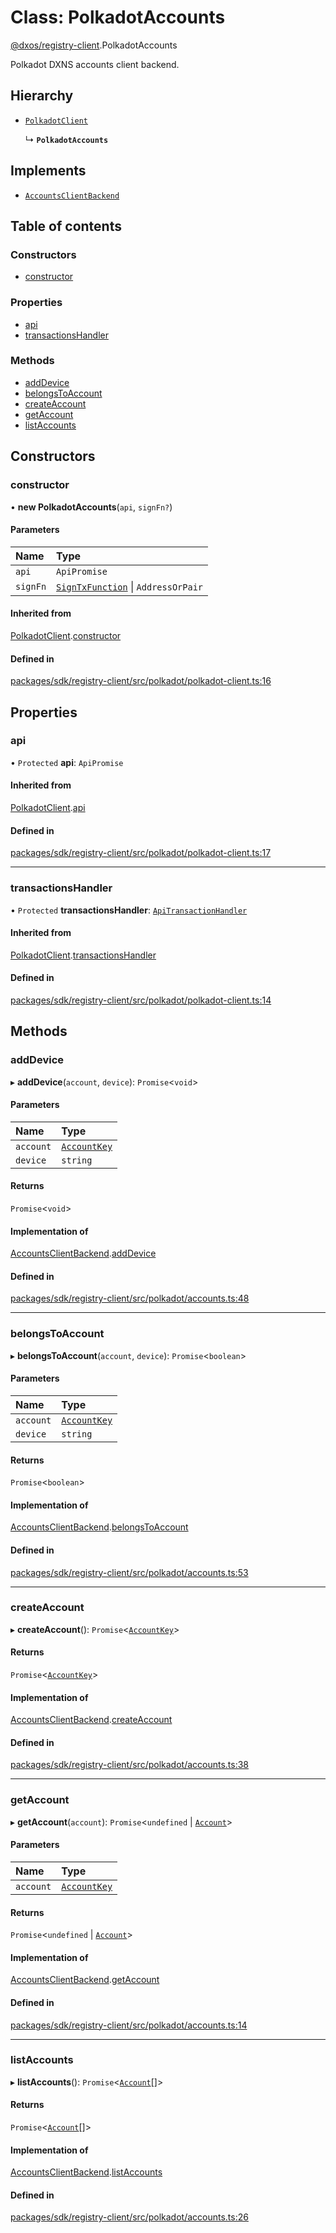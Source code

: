 # Class: PolkadotAccounts

[@dxos/registry-client](../modules/dxos_registry_client.md).PolkadotAccounts

Polkadot DXNS accounts client backend.

## Hierarchy

- [`PolkadotClient`](dxos_registry_client.PolkadotClient.md)

  ↳ **`PolkadotAccounts`**

## Implements

- [`AccountsClientBackend`](../interfaces/dxos_registry_client.AccountsClientBackend.md)

## Table of contents

### Constructors

- [constructor](dxos_registry_client.PolkadotAccounts.md#constructor)

### Properties

- [api](dxos_registry_client.PolkadotAccounts.md#api)
- [transactionsHandler](dxos_registry_client.PolkadotAccounts.md#transactionshandler)

### Methods

- [addDevice](dxos_registry_client.PolkadotAccounts.md#adddevice)
- [belongsToAccount](dxos_registry_client.PolkadotAccounts.md#belongstoaccount)
- [createAccount](dxos_registry_client.PolkadotAccounts.md#createaccount)
- [getAccount](dxos_registry_client.PolkadotAccounts.md#getaccount)
- [listAccounts](dxos_registry_client.PolkadotAccounts.md#listaccounts)

## Constructors

### constructor

• **new PolkadotAccounts**(`api`, `signFn?`)

#### Parameters

| Name | Type |
| :------ | :------ |
| `api` | `ApiPromise` |
| `signFn` | [`SignTxFunction`](../modules/dxos_registry_client.md#signtxfunction) \| `AddressOrPair` |

#### Inherited from

[PolkadotClient](dxos_registry_client.PolkadotClient.md).[constructor](dxos_registry_client.PolkadotClient.md#constructor)

#### Defined in

[packages/sdk/registry-client/src/polkadot/polkadot-client.ts:16](https://github.com/dxos/dxos/blob/e3b936721/packages/sdk/registry-client/src/polkadot/polkadot-client.ts#L16)

## Properties

### api

• `Protected` **api**: `ApiPromise`

#### Inherited from

[PolkadotClient](dxos_registry_client.PolkadotClient.md).[api](dxos_registry_client.PolkadotClient.md#api)

#### Defined in

[packages/sdk/registry-client/src/polkadot/polkadot-client.ts:17](https://github.com/dxos/dxos/blob/e3b936721/packages/sdk/registry-client/src/polkadot/polkadot-client.ts#L17)

___

### transactionsHandler

• `Protected` **transactionsHandler**: [`ApiTransactionHandler`](dxos_registry_client.ApiTransactionHandler.md)

#### Inherited from

[PolkadotClient](dxos_registry_client.PolkadotClient.md).[transactionsHandler](dxos_registry_client.PolkadotClient.md#transactionshandler)

#### Defined in

[packages/sdk/registry-client/src/polkadot/polkadot-client.ts:14](https://github.com/dxos/dxos/blob/e3b936721/packages/sdk/registry-client/src/polkadot/polkadot-client.ts#L14)

## Methods

### addDevice

▸ **addDevice**(`account`, `device`): `Promise`<`void`\>

#### Parameters

| Name | Type |
| :------ | :------ |
| `account` | [`AccountKey`](dxos_registry_client.AccountKey.md) |
| `device` | `string` |

#### Returns

`Promise`<`void`\>

#### Implementation of

[AccountsClientBackend](../interfaces/dxos_registry_client.AccountsClientBackend.md).[addDevice](../interfaces/dxos_registry_client.AccountsClientBackend.md#adddevice)

#### Defined in

[packages/sdk/registry-client/src/polkadot/accounts.ts:48](https://github.com/dxos/dxos/blob/e3b936721/packages/sdk/registry-client/src/polkadot/accounts.ts#L48)

___

### belongsToAccount

▸ **belongsToAccount**(`account`, `device`): `Promise`<`boolean`\>

#### Parameters

| Name | Type |
| :------ | :------ |
| `account` | [`AccountKey`](dxos_registry_client.AccountKey.md) |
| `device` | `string` |

#### Returns

`Promise`<`boolean`\>

#### Implementation of

[AccountsClientBackend](../interfaces/dxos_registry_client.AccountsClientBackend.md).[belongsToAccount](../interfaces/dxos_registry_client.AccountsClientBackend.md#belongstoaccount)

#### Defined in

[packages/sdk/registry-client/src/polkadot/accounts.ts:53](https://github.com/dxos/dxos/blob/e3b936721/packages/sdk/registry-client/src/polkadot/accounts.ts#L53)

___

### createAccount

▸ **createAccount**(): `Promise`<[`AccountKey`](dxos_registry_client.AccountKey.md)\>

#### Returns

`Promise`<[`AccountKey`](dxos_registry_client.AccountKey.md)\>

#### Implementation of

[AccountsClientBackend](../interfaces/dxos_registry_client.AccountsClientBackend.md).[createAccount](../interfaces/dxos_registry_client.AccountsClientBackend.md#createaccount)

#### Defined in

[packages/sdk/registry-client/src/polkadot/accounts.ts:38](https://github.com/dxos/dxos/blob/e3b936721/packages/sdk/registry-client/src/polkadot/accounts.ts#L38)

___

### getAccount

▸ **getAccount**(`account`): `Promise`<`undefined` \| [`Account`](../interfaces/dxos_registry_client.Account.md)\>

#### Parameters

| Name | Type |
| :------ | :------ |
| `account` | [`AccountKey`](dxos_registry_client.AccountKey.md) |

#### Returns

`Promise`<`undefined` \| [`Account`](../interfaces/dxos_registry_client.Account.md)\>

#### Implementation of

[AccountsClientBackend](../interfaces/dxos_registry_client.AccountsClientBackend.md).[getAccount](../interfaces/dxos_registry_client.AccountsClientBackend.md#getaccount)

#### Defined in

[packages/sdk/registry-client/src/polkadot/accounts.ts:14](https://github.com/dxos/dxos/blob/e3b936721/packages/sdk/registry-client/src/polkadot/accounts.ts#L14)

___

### listAccounts

▸ **listAccounts**(): `Promise`<[`Account`](../interfaces/dxos_registry_client.Account.md)[]\>

#### Returns

`Promise`<[`Account`](../interfaces/dxos_registry_client.Account.md)[]\>

#### Implementation of

[AccountsClientBackend](../interfaces/dxos_registry_client.AccountsClientBackend.md).[listAccounts](../interfaces/dxos_registry_client.AccountsClientBackend.md#listaccounts)

#### Defined in

[packages/sdk/registry-client/src/polkadot/accounts.ts:26](https://github.com/dxos/dxos/blob/e3b936721/packages/sdk/registry-client/src/polkadot/accounts.ts#L26)
